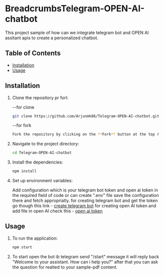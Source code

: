 # BreadcrumbsTelegram-OPEN-AI-chatbot

This project sample of how can we integrate telegram bot and OPEN AI assitant apis to create a personalized chatbot.

## Table of Contents

- [Installation](#installation)
- [Usage](#usage)

## Installation

1. Clone the repository pr forl:

    --for clone
    ```sh
    git clone https://github.com/Arjunmk06/Telegram-OPEN-AI-chatbot.git
    ```

    --for fork
   ```sh
   Fork the repository by clicking on the **Fork** button at the top right of the [repository page](https://github.com/Arjunmk06/Telegram-OPEN-AI-chatbot.git).
   ```

3. Navigate to the project directory:

    ```sh
    cd Telegram-OPEN-AI-chatbot
    ```

4. Install the dependencies:

    ```sh
    npm install
    ```

5. Set up environment variables:

    Add configuration which is your telegram bot token and open ai token in the required field of code or can create ".env" file save the configuration there and fetch appropriatly.
for creating telegram bot and get the token go though this link  - [create telegram bot](https://flowxo.com/how-to-create-a-bot-for-telegram-short-and-simple-guide-for-beginners/)
for creating open AI token and add file in open AI  check this - [open ai token](https://platform.openai.com/docs/quickstart)



## Usage

1. To run the application:

    ```sh
    npm start
    ```

2. To start open the bot ib telegram send "/start" message it will reply back "Welcome to your assistant. How can i help you?" after that you can ask the question for realted to your sample-pdf content.

